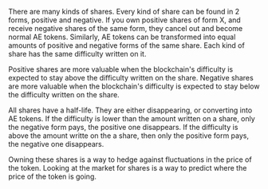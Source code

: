 There are many kinds of shares.
Every kind of share can be found in 2 forms, positive and negative.
If you own positive shares of form X, and receive negative shares of the same form, they cancel out and become normal AE tokens.
Similarly, AE tokens can be transformed into equal amounts of positive and negative forms of the same share.
Each kind of share has the same difficulty written on it.

Positive shares are more valuable when the blockchain's difficulty is expected to stay above the difficulty written on the share.
Negative shares are more valuable when the blockchain's difficulty is expected to stay below the difficulty written on the share.

All shares have a half-life. They are either disappearing, or converting into AE tokens.
If the difficulty is lower than the amount written on a share, only the negative form pays, the positive one disappears.
If the difficulty is above the amount writte on the a share, then only the positive form pays, the negative one disappears.

Owning these shares is a way to hedge against fluctuations in the price of the token.
Looking at the market for shares is a way to predict where the price of the token is going.